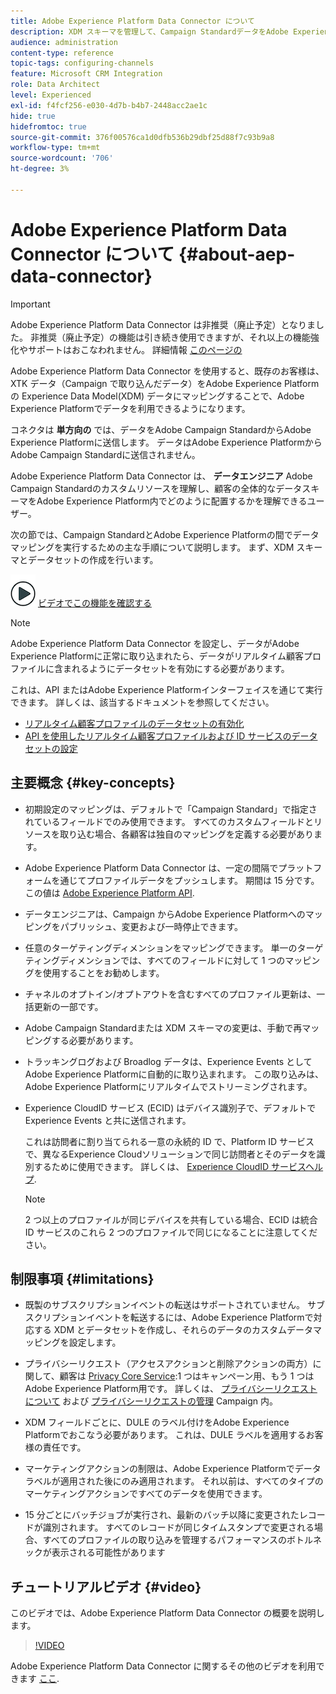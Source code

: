 ```yaml
---
title: Adobe Experience Platform Data Connector について
description: XDM スキーマを管理して、Campaign StandardデータをAdobe Experience Platformで使用できるようにします。
audience: administration
content-type: reference
topic-tags: configuring-channels
feature: Microsoft CRM Integration
role: Data Architect
level: Experienced
exl-id: f4fcf256-e030-4d7b-b4b7-2448acc2ae1c
hide: true
hidefromtoc: true
source-git-commit: 376f00576ca1d0dfb536b29dbf25d88f7c93b9a8
workflow-type: tm+mt
source-wordcount: '706'
ht-degree: 3%

---
```


# Adobe Experience Platform Data Connector について {#about-aep-data-connector}

>[!IMPORTANT]
>
>Adobe Experience Platform Data Connector は非推奨（廃止予定）となりました。 非推奨（廃止予定）の機能は引き続き使用できますが、それ以上の機能強化やサポートはおこなわれません。 詳細情報 [このページの](../../rn/using/deprecated-features.md)

Adobe Experience Platform Data Connector を使用すると、既存のお客様は、XTK データ（Campaign で取り込んだデータ）をAdobe Experience Platformの Experience Data Model(XDM) データにマッピングすることで、Adobe Experience Platformでデータを利用できるようになります。

コネクタは **単方向の** では、データをAdobe Campaign StandardからAdobe Experience Platformに送信します。 データはAdobe Experience PlatformからAdobe Campaign Standardに送信されません。

Adobe Experience Platform Data Connector は、 **データエンジニア** Adobe Campaign Standardのカスタムリソースを理解し、顧客の全体的なデータスキーマをAdobe Experience Platform内でどのように配置するかを理解できるユーザー。

次の節では、Campaign StandardとAdobe Experience Platformの間でデータマッピングを実行するための主な手順について説明します。 まず、XDM スキーマとデータセットの作成を行います。

![](assets/do-not-localize/how-to-video.png) [ビデオでこの機能を確認する](#video)

>[!NOTE]
>Adobe Experience Platform Data Connector を設定し、データがAdobe Experience Platformに正常に取り込まれたら、データがリアルタイム顧客プロファイルに含まれるようにデータセットを有効にする必要があります。
>
>これは、API またはAdobe Experience Platformインターフェイスを通じて実行できます。 詳しくは、該当するドキュメントを参照してください。
>
>* [リアルタイム顧客プロファイルのデータセットの有効化](https://experienceleague.adobe.com/docs/experience-platform/rtcdp/datasets/dataset.html)
>* [API を使用したリアルタイム顧客プロファイルおよび ID サービスのデータセットの設定](https://experienceleague.adobe.com/docs/experience-platform/catalog/api/getting-started.html)

## 主要概念 {#key-concepts}

* 初期設定のマッピングは、デフォルトで「Campaign Standard」で指定されているフィールドでのみ使用できます。 すべてのカスタムフィールドとリソースを取り込む場合、各顧客は独自のマッピングを定義する必要があります。

* Adobe Experience Platform Data Connector は、一定の間隔でプラットフォームを通じてプロファイルデータをプッシュしま&#x200B;す。 期間は 15 分です。 この値は [Adobe Experience Platform API](https://experienceleague.adobe.com/docs/experience-platform/ingestion/home.html).

* データエンジニアは、Campaign からAdobe Experience Platformへのマッピングをパブリッシュ、変更および一時停止できます。

* 任意のターゲティングディメンションをマッピングできます。 単一のターゲティングディメンションでは、すべてのフィールドに対して 1 つのマッピングを使用することをお勧めします。

* チャネルのオプトイン/オプトアウトを含むすべてのプロファイル更新は、一括更新の一部です。

* Adobe Campaign Standardまたは XDM スキーマの変更は、手動で再マッピングする必要がありま&#x200B;す。

* トラッキングログおよび Broadlog データは、Experience Events としてAdobe Experience Platformに自動的に取り込まれます。 この取り込みは、Adobe Experience Platformにリアルタイムでストリーミングされます。

* Experience CloudID サービス (ECID) はデバイス識別子で、デフォルトで Experience Events と共に送信されます。

  これは訪問者に割り当てられる一意の永続的 ID で、Platform ID サービスで、異なるExperience Cloudソリューションで同じ訪問者とそのデータを識別するために使用できます。 詳しくは、 [Experience CloudID サービスヘルプ](https://experienceleague.adobe.com/docs/id-service/using/home.html?lang=ja).

  >[!NOTE]
  >
  >2 つ以上のプロファイルが同じデバイスを共有している場合、ECID は統合 ID サービスのこれら 2 つのプロファイルで同じになることに注意してください。

## 制限事項 {#limitations}

* 既製のサブスクリプションイベントの転送はサポートされていません。 サブスクリプションイベントを転送するには、Adobe Experience Platformで対応する XDM とデータセットを作成し、それらのデータのカスタムデータマッピングを設定します。

* プライバシーリクエスト（アクセスアクションと削除アクションの両方）に関して、顧客は [Privacy Core Service](https://experienceleague.adobe.com/docs/experience-platform/privacy/home.html#how-to-use-privacy-service-to-manage-privacy-job-requests):1 つはキャンペーン用、もう 1 つはAdobe Experience Platform用です。 詳しくは、 [プライバシーリクエストについて](https://helpx.adobe.com/jp/campaign/kb/acs-privacy.html#righttoaccess) および [プライバシーリクエストの管理](https://helpx.adobe.com/jp/campaign/kb/acs-privacy.html#ManagingPrivacyRequests) Campaign 内。

* XDM フィールドごとに、DULE のラベル付けをAdobe Experience Platformでおこなう必要があります。 これは、DULE ラベルを適用するお客様の責任です。

* マーケティングアクションの制限は、Adobe Experience Platformでデータラベルが適用された後にのみ適用されます。 それ以前は、すべてのタイプのマーケティングアクションですべてのデータを使用できます。

* 15 分ごとにバッチジョブが実行され、最新のバッチ以降に変更されたレコードが識別されます。 すべてのレコードが同じタイムスタンプで変更される場合、すべてのプロファイルの取り込みを管理するパフォーマンスのボトルネックが表示される可能性があります

## チュートリアルビデオ {#video}

このビデオでは、Adobe Experience Platform Data Connector の概要を説明します。

>[!VIDEO](https://video.tv.adobe.com/v/27304?quality=12&captions=eng)

Adobe Experience Platform Data Connector に関するその他のビデオを利用できます [ここ](https://experienceleague.adobe.com/docs/campaign-learn/campaign-standard-tutorials/administrating/adobe-experience-platform-data-connector/understanding-the-adobe-experience-platform-data-connector.html).
